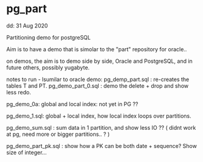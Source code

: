 # pg_part

dd: 31 Aug 2020

Partitioning demo for postgreSQL

Aim is to have a demo that is simolar to the "part" repository for oracle..

on demos, the aim is to demo side by side, Oracle and PostgreSQL, and in future others, possibly yugabyte.


notes to run - lsumilar to oracle demo:
pg_demp_part.sql : re-creates the tables T and PT.
pg_demo_part_0.sql : demo the delete + drop and show less redo.

pg_demo_0a: global and local index: not yet in PG ??

pg_demo_1.sql: global + local index, how local index loops over partitions.

pg_demo_sum.sql : sum data in 1 partition, and show less IO ?? 
    ( didnt work at pg, need more or bigger partitions.. ? )

pg_demo_part_pk.sql : show how a PK can be both date + sequence? 
    Show size of integer... 



